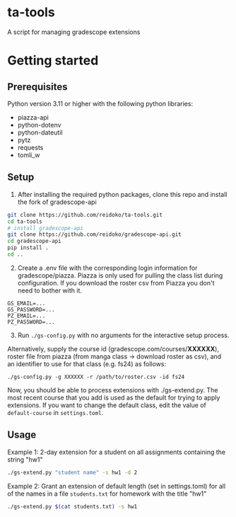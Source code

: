 # ta-tools
A script for managing gradescope extensions

# Getting started

## Prerequisites
Python version 3.11 or higher with the following python libraries:
- piazza-api
- python-dotenv
- python-dateutil
- pytz
- requests
- tomli_w

## Setup
1. After installing the required python packages, clone this repo and install the fork of gradescope-api
```sh
git clone https://github.com/reidoko/ta-tools.git
cd ta-tools
# install gradescope-api
git clone https://github.com/reidoko/gradescope-api.git
cd gradescope-api
pip install .
cd ..
```

2. Create a .env file with the corresponding login information for gradescope/piazza. Piazza is only used for pulling the class list during configuration. If you download the roster csv from Piazza you don't need to bother with it.
```
GS_EMAIL=...
GS_PASSWORD=...
PZ_EMAIL=...
PZ_PASSWORD=...
```

3. Run `./gs-config.py` with no arguments for the interactive setup process.

Alternatively, supply the course id (gradescope.com/courses/__XXXXXX__), 
roster file from piazza (from manga class -> download roster as csv), and an identifier to
use for that class (e.g. fs24) as follows:
```
./gs-config.py -g XXXXXX -r /path/to/roster.csv -id fs24
```

Now, you should be able to process extensions with ./gs-extend.py. 
The most recent course that you add is used as the default for trying to apply extensions. 
If you want to change the default class, edit the value of `default-course` in `settings.toml`.

## Usage
Example 1: 2-day extension for a student on all assignments containing the string "hw1"
```sh
./gs-extend.py "student name" -s hw1 -d 2
```

Example 2: Grant an extension of default length (set in settings.toml) for all of 
the names in a file `students.txt` for homework with the title "hw1"
```sh
./gs-extend.py $(cat students.txt) -s hw1
```
